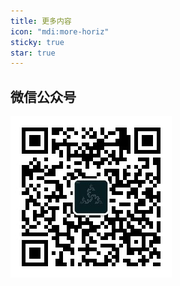 ```yaml
---
title: 更多内容
icon: "mdi:more-horiz"
sticky: true
star: true
---
```


## 微信公众号
 ![同名微信公众号 - Transistor](/assets/images/wechat/wechat.jpg)